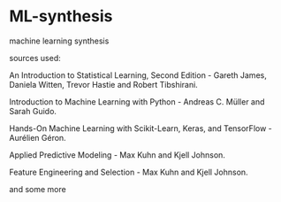 # ML-synthesis

machine learning synthesis

sources used:

An Introduction to Statistical Learning, Second Edition - Gareth James, Daniela Witten, Trevor Hastie and Robert Tibshirani.

Introduction to Machine Learning with Python - Andreas C. Müller and Sarah Guido.

Hands-On Machine Learning with Scikit-Learn, Keras, and TensorFlow - Aurélien Géron.

Applied Predictive Modeling - Max Kuhn and Kjell Johnson.

Feature Engineering and Selection - Max Kuhn and Kjell Johnson.

and some more
